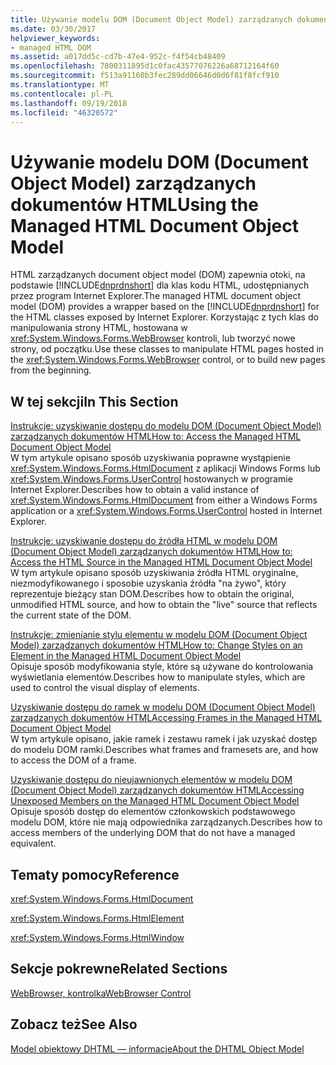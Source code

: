 ```yaml
---
title: Używanie modelu DOM (Document Object Model) zarządzanych dokumentów HTML
ms.date: 03/30/2017
helpviewer_keywords:
- managed HTML DOM
ms.assetid: a017dd5c-cd7b-47e4-952c-f4f54cb48409
ms.openlocfilehash: 7800311895d1c0fac43577076226a68712164f60
ms.sourcegitcommit: f513a91160b3fec289dd06646d0d6f81f8fcf910
ms.translationtype: MT
ms.contentlocale: pl-PL
ms.lasthandoff: 09/19/2018
ms.locfileid: "46320572"
---
```

# <a name="using-the-managed-html-document-object-model"></a><span data-ttu-id="ad2b2-102">Używanie modelu DOM (Document Object Model) zarządzanych dokumentów HTML</span><span class="sxs-lookup"><span data-stu-id="ad2b2-102">Using the Managed HTML Document Object Model</span></span>
<span data-ttu-id="ad2b2-103">HTML zarządzanych document object model (DOM) zapewnia otoki, na podstawie [!INCLUDE[dnprdnshort](../../../../includes/dnprdnshort-md.md)] dla klas kodu HTML, udostępnianych przez program Internet Explorer.</span><span class="sxs-lookup"><span data-stu-id="ad2b2-103">The managed HTML document object model (DOM) provides a wrapper based on the [!INCLUDE[dnprdnshort](../../../../includes/dnprdnshort-md.md)] for the HTML classes exposed by Internet Explorer.</span></span> <span data-ttu-id="ad2b2-104">Korzystając z tych klas do manipulowania strony HTML, hostowana w <xref:System.Windows.Forms.WebBrowser> kontroli, lub tworzyć nowe strony, od początku.</span><span class="sxs-lookup"><span data-stu-id="ad2b2-104">Use these classes to manipulate HTML pages hosted in the <xref:System.Windows.Forms.WebBrowser> control, or to build new pages from the beginning.</span></span>  
  
## <a name="in-this-section"></a><span data-ttu-id="ad2b2-105">W tej sekcji</span><span class="sxs-lookup"><span data-stu-id="ad2b2-105">In This Section</span></span>  
 [<span data-ttu-id="ad2b2-106">Instrukcje: uzyskiwanie dostępu do modelu DOM (Document Object Model) zarządzanych dokumentów HTML</span><span class="sxs-lookup"><span data-stu-id="ad2b2-106">How to: Access the Managed HTML Document Object Model</span></span>](../../../../docs/framework/winforms/controls/how-to-access-the-managed-html-document-object-model.md)  
 <span data-ttu-id="ad2b2-107">W tym artykule opisano sposób uzyskiwania poprawne wystąpienie <xref:System.Windows.Forms.HtmlDocument> z aplikacji Windows Forms lub <xref:System.Windows.Forms.UserControl> hostowanych w programie Internet Explorer.</span><span class="sxs-lookup"><span data-stu-id="ad2b2-107">Describes how to obtain a valid instance of <xref:System.Windows.Forms.HtmlDocument> from either a Windows Forms application or a <xref:System.Windows.Forms.UserControl> hosted in Internet Explorer.</span></span>  
  
 [<span data-ttu-id="ad2b2-108">Instrukcje: uzyskiwanie dostępu do źródła HTML w modelu DOM (Document Object Model) zarządzanych dokumentów HTML</span><span class="sxs-lookup"><span data-stu-id="ad2b2-108">How to: Access the HTML Source in the Managed HTML Document Object Model</span></span>](../../../../docs/framework/winforms/controls/how-to-access-the-html-source-in-the-managed-html-document-object-model.md)  
 <span data-ttu-id="ad2b2-109">W tym artykule opisano sposób uzyskiwania źródła HTML oryginalne, niezmodyfikowanego i sposobie uzyskania źródła "na żywo", który reprezentuje bieżący stan DOM.</span><span class="sxs-lookup"><span data-stu-id="ad2b2-109">Describes how to obtain the original, unmodified HTML source, and how to obtain the "live" source that reflects the current state of the DOM.</span></span>  
  
 [<span data-ttu-id="ad2b2-110">Instrukcje: zmienianie stylu elementu w modelu DOM (Document Object Model) zarządzanych dokumentów HTML</span><span class="sxs-lookup"><span data-stu-id="ad2b2-110">How to: Change Styles on an Element in the Managed HTML Document Object Model</span></span>](../../../../docs/framework/winforms/controls/how-to-change-styles-on-an-element-in-the-managed-html-document-object-model.md)  
 <span data-ttu-id="ad2b2-111">Opisuje sposób modyfikowania style, które są używane do kontrolowania wyświetlania elementów.</span><span class="sxs-lookup"><span data-stu-id="ad2b2-111">Describes how to manipulate styles, which are used to control the visual display of elements.</span></span>  
  
 [<span data-ttu-id="ad2b2-112">Uzyskiwanie dostępu do ramek w modelu DOM (Document Object Model) zarządzanych dokumentów HTML</span><span class="sxs-lookup"><span data-stu-id="ad2b2-112">Accessing Frames in the Managed HTML Document Object Model</span></span>](../../../../docs/framework/winforms/controls/accessing-frames-in-the-managed-html-document-object-model.md)  
 <span data-ttu-id="ad2b2-113">W tym artykule opisano, jakie ramek i zestawu ramek i jak uzyskać dostęp do modelu DOM ramki.</span><span class="sxs-lookup"><span data-stu-id="ad2b2-113">Describes what frames and framesets are, and how to access the DOM of a frame.</span></span>  
  
 [<span data-ttu-id="ad2b2-114">Uzyskiwanie dostępu do nieujawnionych elementów w modelu DOM (Document Object Model) zarządzanych dokumentów HTML</span><span class="sxs-lookup"><span data-stu-id="ad2b2-114">Accessing Unexposed Members on the Managed HTML Document Object Model</span></span>](../../../../docs/framework/winforms/controls/accessing-unexposed-members-on-the-managed-html-document-object-model.md)  
 <span data-ttu-id="ad2b2-115">Opisuje sposób dostęp do elementów członkowskich podstawowego modelu DOM, które nie mają odpowiednika zarządzanych.</span><span class="sxs-lookup"><span data-stu-id="ad2b2-115">Describes how to access members of the underlying DOM that do not have a managed equivalent.</span></span>  
  
## <a name="reference"></a><span data-ttu-id="ad2b2-116">Tematy pomocy</span><span class="sxs-lookup"><span data-stu-id="ad2b2-116">Reference</span></span>  
 <xref:System.Windows.Forms.HtmlDocument>  
  
 <xref:System.Windows.Forms.HtmlElement>  
  
 <xref:System.Windows.Forms.HtmlWindow>  
  
## <a name="related-sections"></a><span data-ttu-id="ad2b2-117">Sekcje pokrewne</span><span class="sxs-lookup"><span data-stu-id="ad2b2-117">Related Sections</span></span>  
 [<span data-ttu-id="ad2b2-118">WebBrowser, kontrolka</span><span class="sxs-lookup"><span data-stu-id="ad2b2-118">WebBrowser Control</span></span>](../../../../docs/framework/winforms/controls/webbrowser-control-windows-forms.md)  
  
## <a name="see-also"></a><span data-ttu-id="ad2b2-119">Zobacz też</span><span class="sxs-lookup"><span data-stu-id="ad2b2-119">See Also</span></span>  
 [<span data-ttu-id="ad2b2-120">Model obiektowy DHTML — informacje</span><span class="sxs-lookup"><span data-stu-id="ad2b2-120">About the DHTML Object Model</span></span>](https://msdn.microsoft.com/library/default.asp?url=/workshop/author/om/doc_object.asp)

